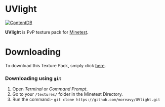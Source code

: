 # UVlight
[![ContentDB](https://content.minetest.net/packages/smugler5/uvlight/shields/title/)](https://content.minetest.net/packages/smugler5/uvlight/)

**UVlight** is PvP texture pack for [Minetest](https://www.minetest.net/).


# Downloading
To download this Texture Pack, smiply click [here](https://github.com/moreavy/UVlight/archive/master.zip).

### Downloading using `git`
1) Open *Terminal* or *Command Prompt*.
3) Go to your `/textures/` folder in the Minetest Directory.
2) Run the command:- `git clone https://github.com/moreavy/UVlight.git`
